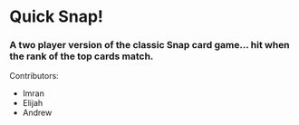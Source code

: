 # Quick Snap!
### A two player version of the classic Snap card game... hit when the rank of the top cards match.

Contributors:
   - Imran 
   - Elijah
   - Andrew
   
